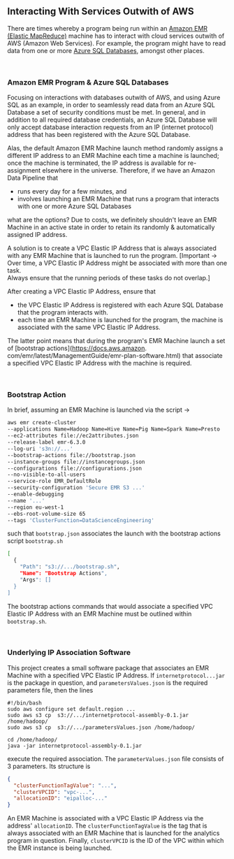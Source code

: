 
## Interacting With Services Outwith of AWS

There are times whereby a program being run within an [Amazon EMR (Elastic MapReduce)](https://docs.aws.amazon.com/emr/latest/ManagementGuide/emr-what-is-emr.html) machine has to 
interact with cloud services outwith of AWS (Amazon Web Services).  For example, the program might have to read data 
from one or more [Azure SQL Databases](https://azure.microsoft.com/en-us/products/azure-sql/database/), amongst other places.  

<br>

### Amazon EMR Program & Azure SQL Databases

Focusing on interactions with databases outwith of AWS, and using Azure SQL as an example, in order to seamlessly read 
data from an Azure SQL Database a set of security conditions must be met.  In general, and in addition to all 
required database credentials,  an Azure SQL Database will only accept database interaction requests from an 
IP (internet protocol) address that has been registered with the Azure SQL Database.

Alas, the default Amazon EMR Machine launch method randomly assigns a different IP address to an EMR Machine each 
time a machine is launched; once the machine is terminated, the IP address is available for re-assignment 
elsewhere in the universe.  Therefore, if we have an Amazon Data Pipeline that 

* runs every day for a few minutes, and 
* involves launching an EMR Machine that runs a program that interacts with one or more Azure SQL Databases

what are the options?  Due to costs, we definitely shouldn't leave an EMR Machine in an active state in 
order to retain its randomly & automatically assigned IP address.

A solution is to create a VPC Elastic IP Address that is always associated with any EMR Machine that is launched to 
run the program.  [Important → Over time, a VPC Elastic IP Address might be associated with more than one task.  
Always ensure that the running periods of these tasks do not overlap.]

After creating a VPC Elastic IP Address, ensure that

* the VPC Elastic IP Address is registered with each Azure SQL Database that the program interacts with.
* each time an EMR Machine is launched for the program, the machine is associated with the same VPC Elastic IP Address.

The latter point means that during the program's EMR Machine launch a set of [bootstrap actions](https://docs.aws.amazon.
com/emr/latest/ManagementGuide/emr-plan-software.html) that associate a specified VPC 
Elastic IP Address with the machine is required.  

<br>

### Bootstrap Action

In brief, assuming an EMR Machine is launched via the script →

```bash
aws emr create-cluster 
--applications Name=Hadoop Name=Hive Name=Pig Name=Spark Name=Presto 
--ec2-attributes file://ec2attributes.json  
--release-label emr-6.3.0 
--log-uri 's3n://...' 
--bootstrap-actions file://bootstrap.json 
--instance-groups file://instancegroups.json 
--configurations file://configurations.json 
--no-visible-to-all-users 
--service-role EMR_DefaultRole 
--security-configuration 'Secure EMR S3 ...' 
--enable-debugging 
--name '...' 
--region eu-west-1 
--ebs-root-volume-size 65 
--tags 'ClusterFunction=DataScienceEngineering'

```

such that `bootstrap.json` associates the launch with the bootstrap actions script `bootstrap.sh`

```bash
[
  {
    "Path": "s3://.../bootstrap.sh",
    "Name": "Bootstrap Actions",
    "Args": []
  }
]
```

The bootstrap actions commands that would associate a specified VPC Elastic IP Address with an EMR Machine must be 
outlined within `bootstrap.sh`.  

<br>

### Underlying IP Association Software

This project creates a small software package that associates an EMR Machine with a specified VPC Elastic IP Address. 
If `internetprotocol...jar` is the package in question, and `parametersValues.json` is the required parameters 
file, then the  lines

```shell
#!/bin/bash
sudo aws configure set default.region ...
sudo aws s3 cp  s3://.../internetprotocol-assembly-0.1.jar /home/hadoop/
sudo aws s3 cp  s3://.../parametersValues.json /home/hadoop/

cd /home/hadoop/
java -jar internetprotocol-assembly-0.1.jar

```

execute the required association.  The `parameterValues.json` file consists of 3 parameters. Its structure is

```json
{
  "clusterFunctionTagValue": "...",
  "clusterVPCID": "vpc-...",
  "allocationID": "eipalloc-..."
}
```

An EMR Machine is associated with a VPC Elastic IP Address via the address' `allocationID`.  The 
`clusterFunctionTagValue` is the tag that is always associated with an EMR Machine that is launched for the analytics 
program in question.  Finally, ``clusterVPCID`` is the ID of the VPC within which the EMR instance is being launched.

